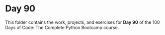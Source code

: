 # Day 90

This folder contains the work, projects, and exercises for **Day 90** of the 100 Days of Code: The Complete Python Bootcamp course.
